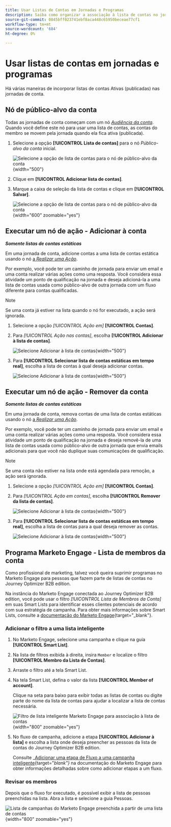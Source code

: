 ```yaml
---
title: Usar Listas de Contas em Jornadas e Programas
description: Saiba como organizar a associação à lista de contas no jornada e filtrar as Smart Lists da Marketo Engage com base na associação à lista de contas.
source-git-commit: 0845bff023741ebf8aca448c65950beceae77cf1
workflow-type: tm+mt
source-wordcount: '684'
ht-degree: 0%

---
```


# Usar listas de contas em jornadas e programas

Há várias maneiras de incorporar listas de contas Ativas (publicadas) nas jornadas de conta.

## Nó de público-alvo da conta

Todas as jornadas de conta começam com um nó [_Audiência da conta_](../journeys/account-audience-nodes.md). Quando você define este nó para usar uma lista de contas, as contas do membro se movem pela jornada quando ela fica ativa (publicada).

1. Selecione a opção **[!UICONTROL Lista de contas]** para o nó _Público-alvo da conta_ inicial.

   ![Selecione a opção de lista de contas para o nó de público-alvo da conta](../journeys/assets/node-audience-account-list.png){width="500"}

1. Clique em **[!UICONTROL Adicionar lista de contas]**.

1. Marque a caixa de seleção da lista de contas e clique em **[!UICONTROL Salvar]**.

   ![Selecione a opção de lista de contas para o nó de público-alvo da conta](../journeys/assets/node-audience-account-list-select-dialog.png){width="600" zoomable="yes"}

## Executar um nó de ação - Adicionar à conta

**_Somente listas de contas estáticas_**

Em uma jornada de conta, adicione contas a uma lista de contas estática usando o nó [a _Realizar uma Ação_](../journeys/action-nodes.md).

Por exemplo, você pode ter um caminho de jornada para enviar um email e uma conta realizar várias ações como uma resposta. Você considera essa atividade um ponto de qualificação na jornada e deseja adicioná-la a uma lista de contas usada como público-alvo de outra jornada com um fluxo diferente para contas qualificadas.

>[!NOTE]
>
>Se uma conta já estiver na lista quando o nó for executado, a ação será ignorada.

1. Selecione a opção _[!UICONTROL Ação em]_ **[!UICONTROL Contas]**.

1. Para _[!UICONTROL Ação nas contas]_, escolha **[!UICONTROL Adicionar à lista de contas]**.

   ![Selecione Adicionar à lista de contas](../journeys/assets/node-action-account-add-to-account-list.png){width="500"}

1. Para **[!UICONTROL Selecionar lista de contas estáticas em tempo real]**, escolha a lista de contas à qual deseja adicionar contas.

   ![Selecione Adicionar à lista de contas](../journeys/assets/node-action-account-add-to-account-list-select.png){width="500"}

## Executar um nó de ação - Remover da conta

**_Somente listas de contas estáticas_**

Em uma jornada de conta, remova contas de uma lista de contas estáticas usando o nó [a _Realizar uma Ação_](../journeys/action-nodes.md).

Por exemplo, você pode ter um caminho de jornada para enviar um email e uma conta realizar várias ações como uma resposta. Você considera essa atividade um ponto de qualificação na jornada e deseja removê-la de uma lista de contas usada como público-alvo de outra jornada que envia emails adicionais para que você não duplique suas comunicações de qualificação.

>[!NOTE]
>
>Se uma conta não estiver na lista onde está agendada para remoção, a ação será ignorada.

1. Selecione a opção _[!UICONTROL Ação em]_ **[!UICONTROL Contas]**.

1. Para _[!UICONTROL Ação em contas]_, escolha **[!UICONTROL Remover da lista de contas]**.

   ![Selecione Adicionar à lista de contas](../journeys/assets/node-action-account-remove-from-account-list.png){width="500"}

1. Para **[!UICONTROL Selecionar lista de contas estáticas em tempo real]**, escolha a lista de contas para a qual deseja remover as contas.

   ![Selecione Adicionar à lista de contas](../journeys/assets/node-action-account-remove-from-account-list-select.png){width="500"}

## Programa Marketo Engage - Lista de membros da conta

Como profissional de marketing, talvez você queira suprimir programas no Marketo Engage para pessoas que fazem parte de listas de contas no Journey Optimizer B2B edition.

Na instância do Marketo Engage conectada ao Journey Optimizer B2B edition, você pode usar o filtro _[!UICONTROL Lista de Membros da Conta]_ em suas Smart Lists para identificar esses clientes potenciais de acordo com sua estratégia de campanha. Para obter mais informações sobre Smart Lists, consulte a [documentação do Marketo Engage](https://experienceleague.adobe.com/en/docs/marketo/using/product-docs/core-marketo-concepts/smart-lists-and-static-lists/understanding-smart-lists){target="_blank"}.

### Adicionar o filtro a uma lista inteligente

1. No Marketo Engage, selecione uma campanha e clique na guia **[!UICONTROL Smart List]**.

1. Na lista de filtros exibida à direita, insira `Member` e localize o filtro **[!UICONTROL Membro da Lista de Contas]**.

1. Arraste o filtro até a tela Smart List.

1. Na tela Smart List, defina o valor da lista **[!UICONTROL Member of account]**.

   Clique na seta para baixo para exibir todas as listas de contas ou digite parte do nome da lista de contas para ajudar a localizar a lista de contas necessária.

   ![Filtro de lista inteligente Marketo Engage para associação à lista de contas](./assets/account-lists-marketo-engage-smart-list.png){width="800" zoomable="yes"}

1. No fluxo de campanha, adicione a etapa **[!UICONTROL Adicionar à lista]** e escolha a lista onde deseja preencher as pessoas da lista de contas do Journey Optimizer B2B edition.

   Consulte _[Adicionar uma etapa de Fluxo a uma campanha inteligente](https://experienceleague.adobe.com/en/docs/marketo/using/product-docs/core-marketo-concepts/smart-campaigns/flow-actions/add-a-flow-step-to-a-smart-campaign){target="_blank"}_ na documentação do Marketo Engage para obter informações detalhadas sobre como adicionar etapas a um fluxo.

### Revisar os membros

Depois que o fluxo for executado, é possível exibir a lista de pessoas preenchidas na lista. Abra a lista e selecione a guia Pessoas.

![Lista de campanhas do Marketo Engage preenchida a partir de uma lista de contas](./assets/account-lists-marketo-engage-smart-list-people.png){width="800" zoomable="yes"}

